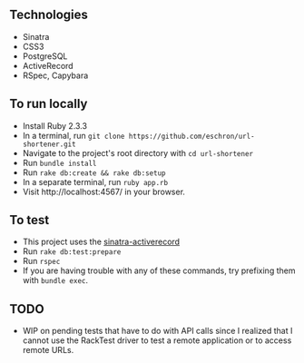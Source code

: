 ## Technologies
* Sinatra
* CSS3 
* PostgreSQL
* ActiveRecord
* RSpec, Capybara

## To run locally
* Install Ruby 2.3.3
* In a terminal, run `git clone https://github.com/eschron/url-shortener.git`
* Navigate to the project's root directory with `cd url-shortener`
* Run `bundle install`
* Run `rake db:create && rake db:setup`
* In a separate terminal, run `ruby app.rb`
* Visit http://localhost:4567/ in your browser.

## To test
* This project uses the [sinatra-activerecord](https://github.com/janko-m/sinatra-activerecord)
* Run `rake db:test:prepare`
* Run `rspec`
* If you are having trouble with any of these commands, try prefixing them with `bundle exec`.

## TODO
* WIP on pending tests that have to do with API calls since I realized that I cannot use the RackTest driver to test a remote application or to access remote URLs.
